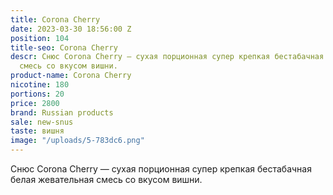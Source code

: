 ```yaml
---
title: Corona Cherry
date: 2023-03-30 18:56:00 Z
position: 104
title-seo: Corona Cherry
descr: Снюс Corona Cherry — сухая порционная супер крепкая бестабачная белая жевательная
  смесь со вкусом вишни.
product-name: Corona Cherry
nicotine: 180
portions: 20
price: 2800
brand: Russian products
sale: new-snus
taste: вишня
image: "/uploads/5-783dc6.png"
---
```


Снюс Corona Cherry — сухая порционная супер крепкая бестабачная белая жевательная смесь со вкусом вишни.